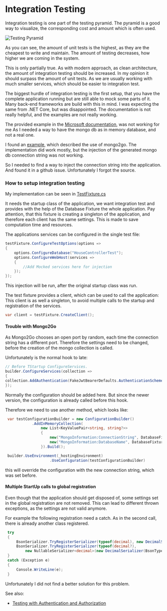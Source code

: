 # Integration Testing

Integration testing is one part of the testing pyramid.
The pyramid is a good way to visualize, the corresponding cost and amount which is often used.

![Testing Pyramid](./images/testing-pyramid.png)

As you can see, the amount of unit tests is the highest, as they are the cheapest to write and maintain.
The amount of testing decreases, how higher we are coming in the system.

This is only partially true. As with modern approach, as clean architecture, the amount of integration testing should be
increased.
In my opinion it should surpass the amount of unit tests.
As we are usually working with much smaller services, which should be easier to integration test.

The biggest hurdle of integration testing is the first setup, that you have the complete application running but are
still able to mock some parts of it.
Many back-end frameworks are build with this in mind.
I was expecting the same from .NET Core, but was disappointed.
The documentation is not really helpful, and the examples are not really working.

The provided example in
the [Microsoft documentation](https://docs.microsoft.com/en-us/aspnet/core/test/integration-tests?view=aspnetcore-5.0),
was not working for me
As I needed a way to have the mongo db as in memory database, and not a real one.

I found
an [example](http://www.jonathanawotwi.com/2021/06/mongodb-integration-testing-in-net-core-mongo2go-vs-mongodb-docker-instance/),
which described the use of mongo2go.
The implementation did work mostly, but the injection of the generated mongo db connection string was not working.

So I needed to find a way to inject the connection string into the application. And found it in a github issue.
Unfortunately I forgot the source.

### How to setup integration testing

My implementation can be seen in [TestFixture.cs](./../../tests/Zimmj.Integration.Tests/Fixtures/TestFixture.cs)

It needs the startup class of the application, we want integration test and provides with the help of the Database
Fixture the whole application.
Pay attention, that this fixture is creating a singleton of the application, and therefore each client has the same
settings.
This is made to save computation time and resources.

The applications services can be configured in the single test file:

```csharp
testFixture.ConfigureTestOptions(options =>
{
    options.ConfigureDatabase("HouseControllerTest");
    options.ConfigureWebHost(services =>
    {
        //Add Mocked services here for injection
    });
});
```

This injection will be run, after the original startup class was run.

The test fixture provides a client, which can be used to call the application:
This client is as well a singleton, to avoid multiple calls to the startup and registration of the services.

```csharp
var client = testFixture.CreateClient();
```

#### Trouble with Mongo2Go

As Mongo2Go chooses an open port by random, each time the connection string has a different port.
Therefore the settings need to be changed, before the creation of the mongo collection is called.

Unfortunately is the normal hook to late:

```csharp
// Before TStartup ConfigureServices.
builder.ConfigureServices(collection =>
{
collection.AddAuthentication(FakeJwtBearerDefaults.AuthenticationScheme).AddFakeJwtBearer();
});
```

Normally the configuration should be added here.
But since the newer version, the configuration is already called before this hook.

Therefore we need to use another method, which looks like:

```csharp
 var testConfigurationBuilder = new ConfigurationBuilder()
            .AddInMemoryCollection(
                new List<KeyValuePair<string, string?>>
                {
                    new("MongoInformation:ConnectionString", DatabaseFixture?.ConnectionString ?? ""),
                    new("MongoInformation:DatabaseName", DatabaseFixture?.DatabaseName ?? "")
                }).Build();

 builder.UseEnvironment(_hostingEnvironment)
                    .UseConfiguration(testConfigurationBuilder)
```

this will override the configuration with the new connection string, which was set before.

#### Multiple StartUp calls to global registration

Even though that the application should get disposed of, some settings set in the global registration are not removed.
This can lead to different thrown exceptions, as the settings are not valid anymore.

For example the following registration need a catch.
As in the second call, there is already another class registered.

```csharp
 try
 {
     BsonSerializer.TryRegisterSerializer(typeof(decimal), new DecimalSerializer(BsonType.Decimal128));
     BsonSerializer.TryRegisterSerializer(typeof(decimal?),
         new NullableSerializer<decimal>(new DecimalSerializer(BsonType.Decimal128)));
 }
 catch (Exception e)
 {
     Console.WriteLine(e);
 }
```

Unfortunately I did not find a better solution for this problem.


See also:
- [Testing with Authentication and Authorization](./../security/TestingOfJwtToken.md)